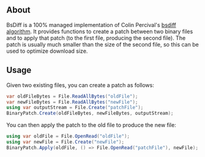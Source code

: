 ## About

BsDiff is a 100% managed implementation of Colin Percival's [bsdiff algorithm](https://www.daemonology.net/bsdiff/).
It provides functions to create a patch between two binary files and to apply that patch (to the first file, producing the second file).
The patch is usually much smaller than the size of the second file, so this can be used to optimize download size.

## Usage

Given two existing files, you can create a patch as follows:

```csharp
var oldFileBytes = File.ReadAllBytes("oldFile");
var newFileBytes = File.ReadAllBytes("newFile");
using var outputStream = File.Create("patchFile");
BinaryPatch.Create(oldFileBytes, newFileBytes, outputStream);
```

You can then apply the patch to the old file to produce the new file:

```csharp
using var oldFile = File.OpenRead("oldFile");
using var newFile = File.Create("newFile");
BinaryPatch.Apply(oldFile, () => File.OpenRead("patchFile"), newFile);
```
